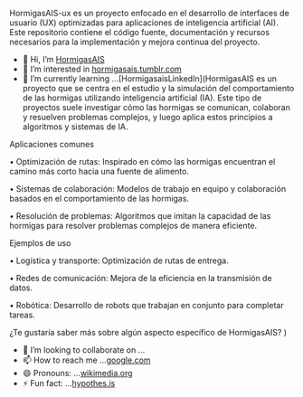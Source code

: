 HormigasAIS-ux es un proyecto enfocado en el desarrollo de interfaces de usuario (UX) optimizadas para aplicaciones de inteligencia artificial (AI). Este repositorio contiene el código fuente, documentación y recursos necesarios para la implementación y mejora continua del proyecto.

- 👋 Hi, I’m [HormigasAIS](https://marketingdigitallinkending.blogspot.com/?m=1)
- 👀 I’m interested in [hormigasais.tumblr.com](https://hormigasais.tumblr.com/?source=share)
- 🌱 I’m currently learning ...[HormigasaisLinkedIn](HormigasAIS es un proyecto que se centra en el estudio y la simulación del comportamiento de las hormigas utilizando inteligencia artificial (IA). Este tipo de proyectos suele investigar cómo las hormigas se comunican, colaboran y resuelven problemas complejos, y luego aplica estos principios a algoritmos y sistemas de IA. 

Aplicaciones comunes 

• Optimización de rutas: Inspirado en cómo las hormigas encuentran el camino más corto hacia una fuente de alimento. 

• Sistemas de colaboración: Modelos de trabajo en equipo y colaboración basados en el comportamiento de las hormigas. 

• Resolución de problemas: Algoritmos que imitan la capacidad de las hormigas para resolver problemas complejos de manera eficiente. 

Ejemplos de uso 

• Logística y transporte: Optimización de rutas de entrega. 

• Redes de comunicación: Mejora de la eficiencia en la transmisión de datos. 

• Robótica: Desarrollo de robots que trabajan en conjunto para completar tareas. 

¿Te gustaría saber más sobre algún aspecto específico de HormigasAIS?
)
- 💞️ I’m looking to collaborate on ...
- 📫 How to reach me ...[google.com](www.google.com/chrisquionez354@gmail.com)
- 😄 Pronouns: ...[wikimedia.org](https://commons.wikimedia.org/wiki/User:HormigasAIS)
- ⚡ Fun fact: ...[hypothes.is](https://hypothes.is/account/developer/HormigasAIS)

<!---
HormigasAIS-ux/HormigasAIS-ux is a ✨ special ✨ repository because its `README.md` (this file) appears on your GitHub profile.
You can click the Preview link to take a look at your changes.
--->
